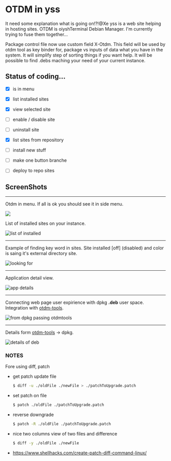 # OTDM in yss

It need some explanation what is going on!?!@Xe  yss is a web site helping in hosting sites. OTDM is oiyshTerminal Debian Manager. I'm currently trying to fuse them together...

Package control file now use custom field X-Otdm. This field will be used by otdm tool as key binder for, package vs inputs of data what you have in the system. It will simplify step of sorting things if you want help. It will be possible
to find .debs maching your need of your current instance.

## Status of coding...

- [x] is in menu

- [x] list installed sites

- [x] view selected site

- [ ] enable / disable site

- [ ] uninstall site

- [x] list sites from repository

- [ ] install new stuff

- [ ] make one button branche

- [ ] deploy to repo sites

## ScreenShots

---

Otdm in menu. If all is ok you should see it in side menu.

![](https://raw.githubusercontent.com/yOyOeK1/oiyshTerminal/main/ySS_calibration/sitesTestExtDir/otdm/screenshots/01inMenu.png)



List of installed sites on your instance.

![list of installed](https://raw.githubusercontent.com/yOyOeK1/oiyshTerminal/main/ySS_calibration/sitesTestExtDir/otdm/screenshots/02InstalledApps.png)

---

Example of finding key word in sites. Site installed [off] (disabled) and color is saing it's external directory site.

![looking for](https://raw.githubusercontent.com/yOyOeK1/oiyshTerminal/main/ySS_calibration/sitesTestExtDir/otdm/screenshots/03LokingFor.png)

---

Application detail view.

![app details](https://raw.githubusercontent.com/yOyOeK1/oiyshTerminal/main/ySS_calibration/sitesTestExtDir/otdm/screenshots/04AppDetails.png)

---

Connecting web page user expirience with dpkg **.deb** user space. Integration with [otdm-tools](https://github.com/yOyOeK1/oiyshTerminal/blob/main/otdm-tools/).

![from dpkg passing otdmtools](https://raw.githubusercontent.com/yOyOeK1/oiyshTerminal/main/ySS_calibration/sitesTestExtDir/otdm/screenshots/05ListFromDpkgSearchOtdm.png)

---

Details form [otdm-tools](https://github.com/yOyOeK1/oiyshTerminal/blob/main/otdm-tools/DEBIAN/README.md) -> dpkg.

![details of deb](https://raw.githubusercontent.com/yOyOeK1/oiyshTerminal/main/ySS_calibration/sitesTestExtDir/otdm/screenshots/06DebPackageDetails.png)

### NOTES

Fore using diff, patch

* get patch update file
  
  ```bash
  $ diff -u ./oldFile ./newFile > ./patchToUpgrade.patch
  ```

* set patch on file
  
  ```bash
  $ patch ./oldFile ./patchToUpgrade.patch
  ```

* reverse downgrade
  
  ```bash
  $ patch -R ./oldFile ./patchToUpgrade.patch
  ```

* nice two columns view of two files and difference
  
  ```bash
  $ diff -y ./oldFile ./newFile
  ```

* https://www.shellhacks.com/create-patch-diff-command-linux/
